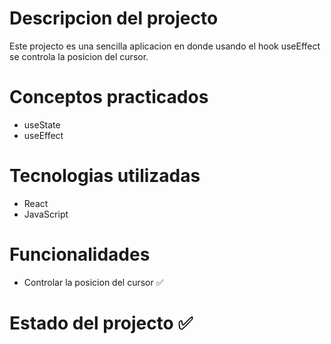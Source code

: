 # Descripcion del projecto
Este projecto es una sencilla aplicacion en donde usando el hook useEffect se controla la posicion del cursor.

# Conceptos practicados
- useState
- useEffect

# Tecnologias utilizadas
- React
- JavaScript

# Funcionalidades
- Controlar la posicion del cursor ✅

# Estado del projecto ✅